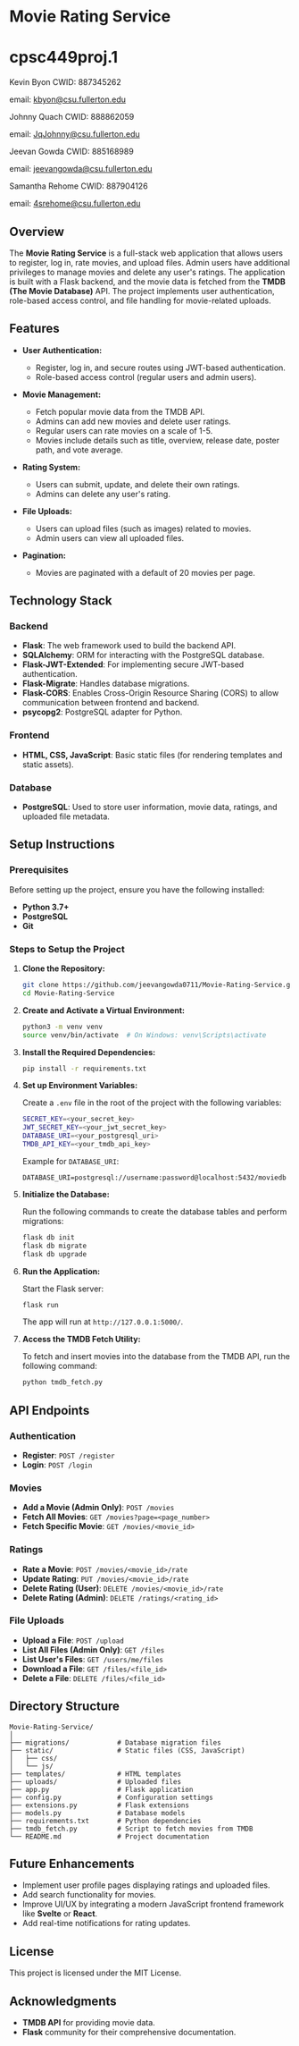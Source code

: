 # Movie Rating Service

# cpsc449proj.1

Kevin Byon     CWID: 887345262      

email: kbyon@csu.fullerton.edu 


Johnny Quach   CWID: 888862059

email: JqJohnny@csu.fullerton.edu


Jeevan Gowda   CWID: 885168989

email: jeevangowda@csu.fullerton.edu


Samantha Rehome   CWID: 887904126  

email: 4srehome@csu.fullerton.edu

## Overview

The **Movie Rating Service** is a full-stack web application that allows users to register, log in, rate movies, and upload files. Admin users have additional privileges to manage movies and delete any user's ratings. The application is built with a Flask backend, and the movie data is fetched from the **TMDB (The Movie Database)** API. The project implements user authentication, role-based access control, and file handling for movie-related uploads.

## Features

- **User Authentication:**
  - Register, log in, and secure routes using JWT-based authentication.
  - Role-based access control (regular users and admin users).

- **Movie Management:**
  - Fetch popular movie data from the TMDB API.
  - Admins can add new movies and delete user ratings.
  - Regular users can rate movies on a scale of 1-5.
  - Movies include details such as title, overview, release date, poster path, and vote average.

- **Rating System:**
  - Users can submit, update, and delete their own ratings.
  - Admins can delete any user's rating.

- **File Uploads:**
  - Users can upload files (such as images) related to movies.
  - Admin users can view all uploaded files.
  
- **Pagination:**
  - Movies are paginated with a default of 20 movies per page.

## Technology Stack

### Backend
- **Flask**: The web framework used to build the backend API.
- **SQLAlchemy**: ORM for interacting with the PostgreSQL database.
- **Flask-JWT-Extended**: For implementing secure JWT-based authentication.
- **Flask-Migrate**: Handles database migrations.
- **Flask-CORS**: Enables Cross-Origin Resource Sharing (CORS) to allow communication between frontend and backend.
- **psycopg2**: PostgreSQL adapter for Python.

### Frontend
- **HTML, CSS, JavaScript**: Basic static files (for rendering templates and static assets).

### Database
- **PostgreSQL**: Used to store user information, movie data, ratings, and uploaded file metadata.

## Setup Instructions

### Prerequisites

Before setting up the project, ensure you have the following installed:

- **Python 3.7+**
- **PostgreSQL**
- **Git**

### Steps to Setup the Project

1. **Clone the Repository:**

   ```bash
   git clone https://github.com/jeevangowda0711/Movie-Rating-Service.git
   cd Movie-Rating-Service
   ```

2. **Create and Activate a Virtual Environment:**

   ```bash
   python3 -m venv venv
   source venv/bin/activate  # On Windows: venv\Scripts\activate
   ```

3. **Install the Required Dependencies:**

   ```bash
   pip install -r requirements.txt
   ```

4. **Set up Environment Variables:**

   Create a `.env` file in the root of the project with the following variables:

   ```bash
   SECRET_KEY=<your_secret_key>
   JWT_SECRET_KEY=<your_jwt_secret_key>
   DATABASE_URI=<your_postgresql_uri>
   TMDB_API_KEY=<your_tmdb_api_key>
   ```

   Example for `DATABASE_URI`:

   ```
   DATABASE_URI=postgresql://username:password@localhost:5432/moviedb
   ```

5. **Initialize the Database:**

   Run the following commands to create the database tables and perform migrations:

   ```bash
   flask db init
   flask db migrate
   flask db upgrade
   ```

6. **Run the Application:**

   Start the Flask server:

   ```bash
   flask run
   ```

   The app will run at `http://127.0.0.1:5000/`.

7. **Access the TMDB Fetch Utility:**

   To fetch and insert movies into the database from the TMDB API, run the following command:

   ```bash
   python tmdb_fetch.py
   ```

## API Endpoints

### Authentication

- **Register**: `POST /register`
- **Login**: `POST /login`

### Movies

- **Add a Movie (Admin Only)**: `POST /movies`
- **Fetch All Movies**: `GET /movies?page=<page_number>`
- **Fetch Specific Movie**: `GET /movies/<movie_id>`
  
### Ratings

- **Rate a Movie**: `POST /movies/<movie_id>/rate`
- **Update Rating**: `PUT /movies/<movie_id>/rate`
- **Delete Rating (User)**: `DELETE /movies/<movie_id>/rate`
- **Delete Rating (Admin)**: `DELETE /ratings/<rating_id>`

### File Uploads

- **Upload a File**: `POST /upload`
- **List All Files (Admin Only)**: `GET /files`
- **List User's Files**: `GET /users/me/files`
- **Download a File**: `GET /files/<file_id>`
- **Delete a File**: `DELETE /files/<file_id>`

## Directory Structure

```
Movie-Rating-Service/
│
├── migrations/            # Database migration files
├── static/                # Static files (CSS, JavaScript)
│   ├── css/
│   └── js/
├── templates/             # HTML templates
├── uploads/               # Uploaded files
├── app.py                 # Flask application
├── config.py              # Configuration settings
├── extensions.py          # Flask extensions
├── models.py              # Database models
├── requirements.txt       # Python dependencies
├── tmdb_fetch.py          # Script to fetch movies from TMDB
└── README.md              # Project documentation
```

## Future Enhancements

- Implement user profile pages displaying ratings and uploaded files.
- Add search functionality for movies.
- Improve UI/UX by integrating a modern JavaScript frontend framework like **Svelte** or **React**.
- Add real-time notifications for rating updates.

## License

This project is licensed under the MIT License.

## Acknowledgments

- **TMDB API** for providing movie data.
- **Flask** community for their comprehensive documentation.
